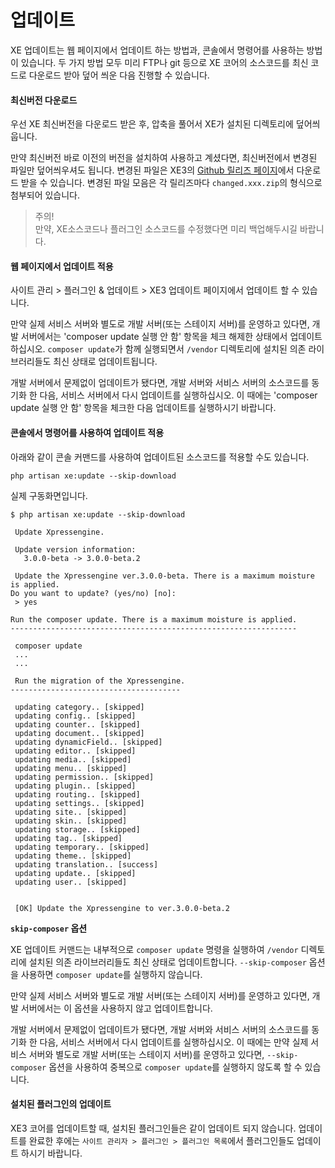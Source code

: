 # 업데이트

XE 업데이트는 웹 페이지에서 업데이트 하는 방법과, 콘솔에서 명령어를 사용하는 방법이 있습니다. 두 가지 방법 모두 미리 FTP나 git 등으로 XE 코어의 소스코드를 최신 코드로 다운로드 받아 덮어 씌운 다음 진행할 수 있습니다.

#### 최신버전 다운로드

우선 XE 최신버전을 다운로드 받은 후, 압축을 풀어서 XE가 설치된 디렉토리에 덮어씌웁니다. 

만약 최신버전 바로 이전의 버전을 설치하여 사용하고 계셨다면, 최신버전에서 변경된 파일만 덮어씌우셔도 됩니다. 변경된 파일은 XE3의 [Github 릴리즈 페이지](https://github.com/xpressengine/xpressengine/releases)에서 다운로드 받을 수 있습니다. 변경된 파일 모음은 각 릴리즈마다 `changed.xxx.zip`의 형식으로 첨부되어 있습니다.

> 주의!<br> 
> 만약, XE소스코드나 플러그인 소스코드를 수정했다면 미리 백업해두시길 바랍니다.

#### 웹 페이지에서 업데이트 적용

사이트 관리 > 플러그인 & 업데이트 > XE3 업데이트 페이지에서 업데이트 할 수 있습니다.

만약 실제 서비스 서버와 별도로 개발 서버(또는 스테이지 서버)를 운영하고 있다면, 개발 서버에서는 'composer update 실행 안 함' 항목을 체크 해제한 상태에서 업데이트 하십시오. `composer update`가 함께 실행되면서 `/vendor` 디렉토리에 설치된 의존 라이브러리들도 최신 상태로 업데이트됩니다.

개발 서버에서 문제없이 업데이트가 됐다면, 개발 서버와 서비스 서버의 소스코드를 동기화 한 다음, 서비스 서버에서 다시 업데이트를 실행하십시오. 이 때에는 'composer update 실행 안 함' 항목을 체크한 다음 업데이트를 실행하시기 바랍니다.


#### 콘솔에서 명령어를 사용하여 업데이트 적용

아래와 같이 콘솔 커맨드를 사용하여 업데이트된 소스코드를 적용할 수도 있습니다.

```
php artisan xe:update --skip-download
```

실제 구동화면입니다.

```
$ php artisan xe:update --skip-download

 Update Xpressengine.

 Update version information:
   3.0.0-beta -> 3.0.0-beta.2

 Update the Xpressengine ver.3.0.0-beta. There is a maximum moisture is applied.
Do you want to update? (yes/no) [no]:
 > yes

Run the composer update. There is a maximum moisture is applied.
----------------------------------------------------------------

 composer update
 ...
 ...
 
 Run the migration of the Xpressengine.
--------------------------------------

 updating category.. [skipped]
 updating config.. [skipped]
 updating counter.. [skipped]
 updating document.. [skipped]
 updating dynamicField.. [skipped]
 updating editor.. [skipped]
 updating media.. [skipped]
 updating menu.. [skipped]
 updating permission.. [skipped]
 updating plugin.. [skipped]
 updating routing.. [skipped]
 updating settings.. [skipped]
 updating site.. [skipped]
 updating skin.. [skipped]
 updating storage.. [skipped]
 updating tag.. [skipped]
 updating temporary.. [skipped]
 updating theme.. [skipped]
 updating translation.. [success]
 updating update.. [skipped]
 updating user.. [skipped]


 [OK] Update the Xpressengine to ver.3.0.0-beta.2

```

**`skip-composer` 옵션**

XE 업데이트 커맨드는 내부적으로 `composer update` 명령을 실행하여 `/vendor` 디렉토리에 설치된 의존 라이브러리들도 최신 상태로 업데이트합니다. `--skip-composer` 옵션을 사용하면 `composer update`를 실행하지 않습니다.

만약 실제 서비스 서버와 별도로 개발 서버(또는 스테이지 서버)를 운영하고 있다면, 개발 서버에서는 이 옵션을 사용하지 않고 업데이트합니다.

개발 서버에서 문제없이 업데이트가 됐다면, 개발 서버와 서비스 서버의 소스코드를 동기화 한 다음, 서비스 서버에서 다시 업데이트를 실행하십시오. 이 때에는 만약 실제 서비스 서버와 별도로 개발 서버(또는 스테이지 서버)를 운영하고 있다면, `--skip-composer` 옵션을 사용하여 중복으로 `composer update`를 실행하지 않도록 할 수 있습니다.


#### 설치된 플러그인의 업데이트

XE3 코어를 업데이트할 때, 설치된 플러그인들은 같이 업데이트 되지 않습니다. 업데이트를 완료한 후에는 `사이트 관리자 > 플러그인 > 플러그인 목록`에서 플러그인들도 업데이트 하시기 바랍니다.


